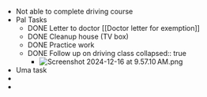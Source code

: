 - Not able to complete driving course
- Pal Tasks
	- DONE Letter to doctor [[Doctor letter for exemption]]
	- DONE Cleanup house (TV box)
	- DONE Practice work
	- DONE Follow up on driving class
	  collapsed:: true
		- ![Screenshot 2024-12-16 at 9.57.10 AM.png](../assets/Screenshot_2024-12-16_at_9.57.10 AM_1734364641094_0.png)
- Uma task
-
-